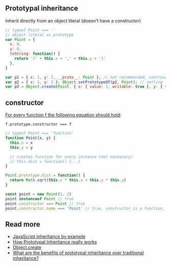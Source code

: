 ## Prototypal inheritance
Inherit directly from an object literal (doesn't have a constructor)
```js
// typeof Point === ''
// object literal as prototype
var Point = {
  x: 0,
  y: 0,
  toString: function() {
    return '(' + this.x + ',' + this.y + ')'
  },
}

var p1 = { x: 1, y: 2, __proto__: Point }; // not recommended, controversial
var p2 = { x: 1, y: 2 }; Object.setPrototypeOf(p2, Point); // setting the prototype after initialization
var p3 = Object.create(Point, { x: { value: 1, writable: true }, y: { value: 2, writable: true} }) // Creates object with the specified prototype and properties (similar to Object.defineProperties)
```

## constructor
[For every function f the following equation should hold][1]:

    f.prototype.constructor === f

```js
// typeof Point === 'function'
function Point(x, y) {
  this.x = x
  this.y = y

  // creates function for every instance (not necessary)
  // this.dist = function() {...}
}

Point.prototype.dist = function() {
  return Math.sqrt(this.x * this.x + this.y * this.y)
}

const point = new Point(1, 2)
point instanceof Point // true
point.constructor === Point // true
point.constructor.name === 'Point' // true, constructor is a function, and `Point` is its name
```

## Read more
- [JavaScript inheritance by example](http://www.2ality.com/2012/01/js-inheritance-by-example.html)
- [How Prototypal Inheritance really works](http://blog.vjeux.com/2011/javascript/how-prototypal-inheritance-really-works.html)
- [Object.create](https://developer.mozilla.org/en-US/docs/Web/JavaScript/Reference/Global_Objects/Object/create)
- [What are the benefits of prototypal inheritance over traditional inheritance?](http://stackoverflow.com/questions/2800964/benefits-of-prototypal-inheritance-over-classical)

[1]: http://www.2ality.com/2011/06/constructor-property.html
[2]: http://www.ecma-international.org/ecma-262/7.0/index.html#sec-built-in-function-objects "Built-in Function objects"

